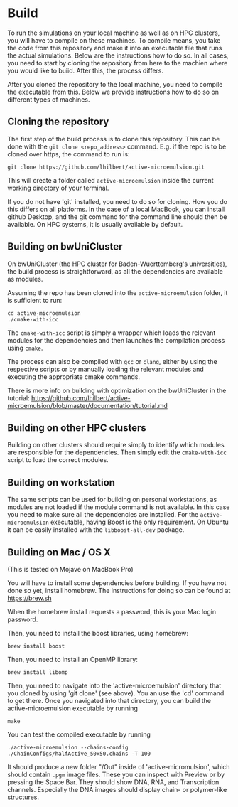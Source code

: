 # Build

To run the simulations on your local machine as well as on HPC clusters, you will have to compile on these machines. To compile means, you take the code from this repository and make it into an executable file that runs the actual simulations. Below are the instructions how to do so. In all cases, you need to start by cloning the repository from here to the machien where you would like to buiid. After this, the process differs.

After you cloned the repository to the local machine, you need to compile the executable from this. Below we provide instructions how to do so on different types of machines.

## Cloning the repository
The first step of the build process is to clone this repository. This can be done with the `git clone <repo_address>` command.
E.g. if the repo is to be cloned over https, the command to run is:
```
git clone https://github.com/lhilbert/active-microemulsion.git
```
This will create a folder called `active-microemulsion` inside the current working directory of your terminal.

If you do not have 'git' installed, you need to do so for cloning. How you do this differs on all platforms. In the case of a local MacBook, you can install github Desktop, and the git command for the command line should then be available. On HPC systems, it is usually available by default.

## Building on bwUniCluster
On bwUniCluster (the HPC cluster for Baden-Wuerttemberg's universities), the build process is straightforward, as all the dependencies are available as modules.

Assuming the repo has been cloned into the `active-microemulsion` folder, it is sufficient to run:
```
cd active-microemulsion
./cmake-with-icc
```
The `cmake-with-icc` script is simply a wrapper which loads the relevant modules for the dependencies and then launches the compilation process using `cmake`.

The process can also be compiled with `gcc` or `clang`, either by using the respective scripts or by manually loading the relevant modules and executing the appropriate cmake commands.

There is more info on building with optimization on the bwUniCluster in the tutorial: https://github.com/lhilbert/active-microemulsion/blob/master/documentation/tutorial.md

## Building on other HPC clusters
Building on other clusters should require simply to identify which modules are responsible for the dependencies. Then simply edit the  `cmake-with-icc` script to load the correct modules.

## Building on workstation
The same scripts can be used for building on personal workstations, as modules are not loaded if the module command is not available.
In this case you need to make sure all the dependencies are installed. For the `active-microemulsion` executable, having Boost is the only requirement. On Ubuntu it can be easily installed with the `libboost-all-dev` package.

## Building on Mac / OS X
(This is tested on Mojave on MacBook Pro)

You will have to install some dependencies before building. If you have not done so yet, install homebrew. The instructions for doing so can be found at https://brew.sh

When the homebrew install requests a password, this is your Mac login password.

Then, you need to install the boost libraries, using homebrew:
```
brew install boost
```

Then, you need to install an OpenMP library:
```
brew install libomp
```

Then, you need to navigate into the 'active-microemulsion' directory that you cloned by using 'git clone' (see above). You an use the 'cd' command to get there. Once you navigated into that directory, you can build the active-microemulsion executable by running
```
make
```

You can test the compiled executable by running
```
./active-microemulsion --chains-config ./ChainConfigs/halfActive_50x50.chains -T 100
```

It should produce a new folder "/Out" inside of 'active-micromulsion', which should contain `.pgm` image files. These you can inspect with Preview or by pressing the Space Bar. They should show DNA, RNA, and Transcription channels. Especially the DNA images should display chain- or polymer-like structures.
